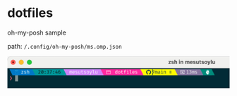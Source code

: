 # dotfiles

oh-my-posh sample

path: `/.config/oh-my-posh/ms.omp.json`

![oh-my-posh sample](.\files\iterm-sample.png)